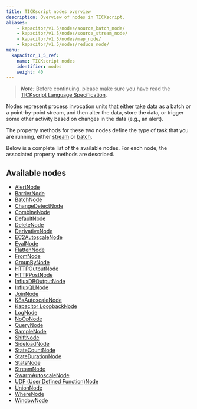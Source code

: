 ```yaml
---
title: TICKscript nodes overview
description: Overview of nodes in TICKscript.
aliases:
    - kapacitor/v1.5/nodes/source_batch_node/
    - kapacitor/v1.5/nodes/source_stream_node/
    - kapacitor/v1.5/nodes/map_node/
    - kapacitor/v1.5/nodes/reduce_node/
menu:
  kapacitor_1_5_ref:
    name: TICKscript nodes
    identifier: nodes
    weight: 40
---
```


> ***Note:*** Before continuing, please make sure you have read the
> [TICKscript Language Specification](/kapacitor/v1.5/tick/).

Nodes represent process invocation units that either take data as a batch or a point-by-point stream, and then alter the data, store the data, or trigger some other activity based on changes in the data (e.g., an alert).

The property methods for these two nodes define the type of task that you are running, either
[stream](/kapacitor/v1.5/introduction/getting-started/#triggering-alerts-from-stream-data)
or
[batch](/kapacitor/v1.5/introduction/getting-started/#triggering-alerts-from-batch-data).

Below is a complete list of the available nodes. For each node, the associated property methods are described.

## Available nodes

* [AlertNode](/kapacitor/v1.5/nodes/alert_node)
* [BarrierNode](/kapacitor/v1.5/nodes/barrier_node)
* [BatchNode](/kapacitor/v1.5/nodes/batch_node)
* [ChangeDetectNode](/kapacitor/v1.5/nodes/change_detect_node)
* [CombineNode](/kapacitor/v1.5/nodes/combine_node)
* [DefaultNode](/kapacitor/v1.5/nodes/default_node)
* [DeleteNode](/kapacitor/v1.5/nodes/delete_node)
* [DerivativeNode](/kapacitor/v1.5/nodes/derivative_node)
* [EC2AutoscaleNode](/kapacitor/v1.5/nodes/ec2_autoscale_node)
* [EvalNode](/kapacitor/v1.5/nodes/eval_node)
* [FlattenNode](/kapacitor/v1.5/nodes/flatten_node)
* [FromNode](/kapacitor/v1.5/nodes/from_node)
* [GroupByNode](/kapacitor/v1.5/nodes/group_by_node)
* [HTTPOutputNode](/kapacitor/v1.5/nodes/http_out_node)
* [HTTPPostNode](/kapacitor/v1.5/nodes/http_post_node)
* [InfluxDBOutputNode](/kapacitor/v1.5/nodes/influx_d_b_out_node)
* [InfluxQLNode](/kapacitor/v1.5/nodes/influx_q_l_node)
* [JoinNode](/kapacitor/v1.5/nodes/join_node)
* [K8sAutoscaleNode](/kapacitor/v1.5/nodes/k8s_autoscale_node)
* [Kapacitor LoopbackNode](/kapacitor/v1.5/nodes/kapacitor_loopback_node)
* [LogNode](/kapacitor/v1.5/nodes/log_node)
* [NoOpNode](/kapacitor/v1.5/nodes/no_op_node)
* [QueryNode](/kapacitor/v1.5/nodes/query_node)
* [SampleNode](/kapacitor/v1.5/nodes/sample_node)
* [ShiftNode](/kapacitor/v1.5/nodes/shift_node)
* [SideloadNode](/kapacitor/v1.5/nodes/sideload_node)
* [StateCountNode](/kapacitor/v1.5/nodes/state_count_node)
* [StateDurationNode](/kapacitor/v1.5/nodes/state_duration_node)
* [StatsNode](/kapacitor/v1.5/nodes/stats_node)
* [StreamNode](/kapacitor/v1.5/nodes/stream_node)
* [SwarmAutoscaleNode](/kapacitor/v1.5/nodes/swarm_autoscale_node)
* [UDF (User Defined Function)Node](/kapacitor/v1.5/nodes/u_d_f_node)
* [UnionNode](/kapacitor/v1.5/nodes/union_node)
* [WhereNode](/kapacitor/v1.5/nodes/where_node)
* [WindowNode](/kapacitor/v1.5/nodes/window_node)
